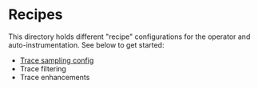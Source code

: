 # Recipes

This directory holds different "recipe" configurations for the
operator and auto-instrumentation. See below to get started:

* [Trace sampling config](trace-sampling)
* Trace filtering
* Trace enhancements
